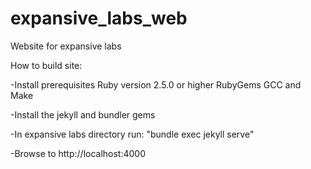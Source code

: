 # expansive_labs_web
Website for expansive labs

How to build site:
 
 -Install prerequisites
  Ruby version 2.5.0 or higher
  RubyGems
  GCC and Make
 
 -Install the jekyll and bundler gems
 
 -In expansive labs directory run:
  "bundle exec jekyll serve"
 
 -Browse to http://localhost:4000
